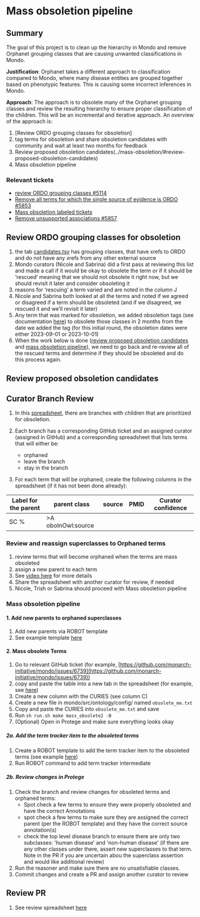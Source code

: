 # Mass obsoletion pipeline

## Summary

The goal of this project is to clean up the hierarchy in Mondo and remove Orphanet grouping classes that are causing unwanted classifications in Mondo.

**Justification**: Orphanet takes a different approach to classification compared to Mondo, where many disease entities are grouped together based on phenotypic features. This is causing some incorrect inferences in Mondo. 

**Approach**: The approach is to obsolete many of the Orphanet grouping classes and review the resulting hierarchy to ensure proper classification of the children. This will be an incremental and iterative approach. An overview of the approach is:

1. [Review ORDO grouping classes for obsoletion]
2. tag terms for obsoletion and share obsoletion candidates with community and wait at least two months for feedback
3. Review proposed obsoletion candidates(../mass-obsoletion/#review-proposed-obsoletion-candidates)
4. Mass obsoletion pipeline

### Relevant tickets
- [review ORDO grouping classes #5114](https://github.com/monarch-initiative/mondo/issues/5114)
- [Remove all terms for which the single source of evidence is ORDO #5853](https://github.com/monarch-initiative/mondo/issues/5853)
- [Mass obsoletion labeled tickets](https://github.com/monarch-initiative/mondo/issues?q=is%3Aissue+is%3Aopen+label%3A%22mass+obsoletion%22)
- [Remove unsupported associations #5857](https://github.com/monarch-initiative/mondo/issues/5857)

## Review ORDO grouping classes for obsoletion

1. the tab [candidates.tsv](https://docs.google.com/spreadsheets/d/1e8S9sjE2kmnCOvmqI98CQ7HJoSPh8HyV9CEP4ysI07I/edit#gid=2039272934) has grouping classes, that have xrefs to ORDO and do not have any xrefs from any other external source 
2. Mondo curators (Nicole and Sabrina) did a first pass at reviewing this list and made a call if it would be okay to obsolete the term or if it should be ‘rescued’ meaning that we should not obsolete it right now, but we should revisit it later and consider obsoleting it
3. reasons for ‘rescuing’ a term varied and are noted in the column J
4. Nicole and Sabrina both looked at all the terms and noted if we agreed or disagreed if a term should be obsoleted (and if we disagreed, we rescued it and we’ll revisit it later)
5. Any term that was marked for obsoletion, we added obsoletion tags (see documentation [here](https://mondo.readthedocs.io/en/latest/editors-guide/merging-and-obsoleting/#workflow)) to obsolete those classes in 2 months from the date we added the tag (for this initial round, the obsoletion dates were either 2023-09-01 or 2023-10-01)
6. When the work below is done ([review proposed obsoletion candidates](..editors-guide/mass-obsoletion/#review-proposed-obsoletion-candidates) and [mass obsoletion pipeline](..https://mondo.readthedocs.io/en/latest/editors-guide/mass-obsoletion/#mass-obsoletion-pipeline_1)), we need to go back and re-review all of the rescued terms and determine if they should be obsoleted and do this process again.

## Review proposed obsoletion candidates

## Curator Branch Review

1. In this [spreadsheet](https://docs.google.com/spreadsheets/d/1xTfYCOCGKx_svNT8PirgGDiCINV7IDqzhBk76DNe150/edit#gid=0), there are branches with children that are prioritized for obsoletion.
2. Each branch has a corresponding GitHub ticket and an assigned curator (assigned in GitHub) and a corresponding spreadsheet that lists terms that will either be:

    - orphaned  
    - leave the branch  
    - stay in the branch  
  
3. For each term that will be orphaned, create the following columns in the spreadsheet (if it has not been done already):

Label for the parent	| parent class |	source |	PMID |	Curator confidence
--- | --- | --- | --- | ---
|	SC % |	>A oboInOwl:source | | 

### Review and reassign superclasses to Orphaned terms

1. review terms that will become orphaned when the terms are mass obsoleted
2. assign a new parent to each term
3. See [video here](https://drive.google.com/file/d/1Be2Uh3bi-ni8bUOTlhxn6YvD31bEsDgX/view) for more details
4. Share the spreadsheet with another curator for review, if needed
5. Nicole, Trish or Sabrina should proceed with Mass obsoletion pipeline

### Mass obsoletion pipeline

#### 1. Add new parents to orphaned superclasses

1. Add new parents via ROBOT template
2. See example template [here](https://docs.google.com/spreadsheets/d/1KUYvnB1VVBV7KwbKipxvgNLX9FQC0aeaPn3kaxzz92g/edit#gid=834522600)

#### 2. Mass obsolete Terms
1. Go to relevant GitHub ticket (for example, [https://github.com/monarch-initiative/mondo/issues/6739](https://github.com/monarch-initiative/mondo/issues/6739))
2. copy and paste the table into a new tab in the spreadsheet (for example, see [here](https://docs.google.com/spreadsheets/d/1KUYvnB1VVBV7KwbKipxvgNLX9FQC0aeaPn3kaxzz92g/edit#gid=36625823))
3. Create a new column with the CURIES (see column C)
4. Create a new file in mondo/src/ontology/config/ named `obsolete_me.txt`
5. Copy and paste the CURIES into `obsolete_me.txt` and save
6. Run `sh run.sh make mass_obsolete2 -B`
7. (Optional) Open in Protege and make sure everything looks okay


##### 2a. Add the term tracker item to the obsoleted terms

1. Create a ROBOT template to add the term tracker item to the obsoleted terms (see example [here](https://docs.google.com/spreadsheets/d/1KUYvnB1VVBV7KwbKipxvgNLX9FQC0aeaPn3kaxzz92g/edit#gid=36625823))
2. Run ROBOT command to add term tracker intermediate

##### 2b. Review changes in Protege

1. Check the branch and review changes for obsoleted terms and orphaned terms:
    - Spot check a few terms to ensure they were properly obsoleted and have the correct Annotations
    - spot check a few terms to make sure they are assigned the correct parent (per the ROBOT template) and they have the correct source annotation(s)
    - check the top level disease branch to ensure there are only two subclasses: 'human disease' and 'non-human disease' (if there are any other classes under there, assert new superclasses to that term. Note in the PR if you are uncertain abou the superclass assertion and would like additional review)
2. Run the reasoner and make sure there are no unsatisfiable classes.
3. Commit changes and create a PR and assign another curator to review

## Review PR

1. See review spreadsheet [here](https://docs.google.com/spreadsheets/d/1zklQAnU_zHUphFAI4AYzwzwg1dj59o_RNfC4jg9VIzo/edit#gid=0)


